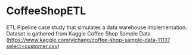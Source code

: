 # CoffeeShopETL

ETL Pipeline case study that simulates a data warehouse implementation. Dataset is gathered from Kaggle Coffee Shop Sample Data (https://www.kaggle.com/ylchang/coffee-shop-sample-data-1113?select=customer.csv)

